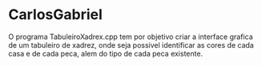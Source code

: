 # CarlosGabriel
   
O programa TabuleiroXadrex.cpp tem por objetivo criar a interface grafica de um tabuleiro de xadrez, onde seja possivel identificar as cores de cada casa e de cada peca, alem do tipo de cada peca existente.
